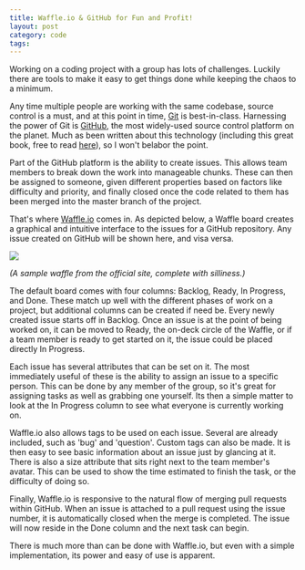 ```yaml
---
title: Waffle.io & GitHub for Fun and Profit!
layout: post
category: code
tags: 
---
```


Working on a coding project with a group has lots of challenges. Luckily there are tools to make it easy to get things done while keeping the chaos to a minimum.

Any time multiple people are working with the same codebase, source control is a must, and at this point in time, [Git](https://git-scm.com/) is best-in-class. Harnessing the power of Git is [GitHub](https://github.com/), the most widely-used source control platform on the planet. Much as been written about this technology (including this great book, free to read [here](https://git-scm.com/book/en/v2)), so I won't belabor the point.

Part of the GitHub platform is the ability to create issues. This allows team members to break down the work into manageable chunks. These can then be assigned to someone, given different properties based on factors like difficulty and priority, and finally closed once the code related to them has been merged into the master branch of the project. 

That's where [Waffle.io](https://waffle.io/) comes in. As depicted below, a Waffle board creates a graphical and intuitive interface to the issues for a GitHub repository. Any issue created on GitHub will be shown here, and visa versa.

![](https://waffle.io/resources/images/waffle_board.jpg)

*(A sample waffle from the official site, complete with silliness.)*

The default board comes with four columns: Backlog, Ready, In Progress, and Done. These match up well with the different phases of work on a project, but additional columns can be created if need be. Every newly created issue starts off in Backlog. Once an issue is at the point of being worked on, it can be moved to Ready, the on-deck circle of the Waffle, or if a team member is ready to get started on it, the issue could be placed directly In Progress. 

Each issue has several attributes that can be set on it. The most immediately useful of these is the ability to assign an issue to a specific person. This can be done by any member of the group, so it's great for assigning tasks as well as grabbing one yourself. Its then a simple matter to look at the In Progress column to see what everyone is currently working on.

Waffle.io also allows tags to be used on each issue. Several are already included, such as 'bug' and 'question'. Custom tags can also be made. It is then easy to see basic information about an issue just by glancing at it. There is also a size attribute that sits right next to the team member's avatar. This can be used to show the time estimated to finish the task, or the difficulty of doing so. 

Finally, Waffle.io is responsive to the natural flow of merging pull requests within GitHub. When an issue is attached to a pull request using the issue number, it is automatically closed when the merge is completed. The issue will now reside in the Done column and the next task can begin. 

There is much more than can be done with Waffle.io, but even with a simple implementation, its power and easy of use is apparent. 
